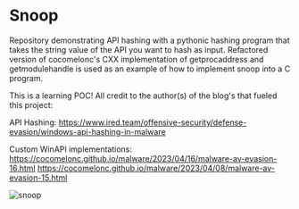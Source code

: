 # Snoop
Repository demonstrating API hashing with a pythonic hashing program that takes the string value of the API you want to hash as input. Refactored version of cocomelonc's CXX implementation of getprocaddress and getmodulehandle is used as an example of how to implement snoop into a C program.

This is a learning POC! All credit to the author(s) of the blog's that fueled this project:

API Hashing:
https://www.ired.team/offensive-security/defense-evasion/windows-api-hashing-in-malware

Custom WinAPI implementations:
https://cocomelonc.github.io/malware/2023/04/16/malware-av-evasion-16.html
https://cocomelonc.github.io/malware/2023/04/08/malware-av-evasion-15.html


![snoop](https://github.com/user-attachments/assets/b4f652a6-9f11-45d3-9011-4dc42120cc90)
